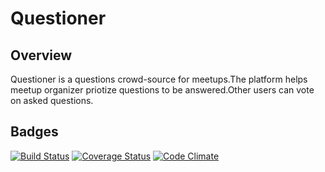 # Questioner

Overview
--------
Questioner is a questions crowd-source for meetups.The platform helps meetup organizer priotize questions to be answered.Other users can vote on asked questions.

Badges
------

[![Build Status](https://travis-ci.org/bencyn/Questioner.svg?branch=ch-integrate-travis-coverall-163048303)](https://travis-ci.org/bencyn/Questioner)  [![Coverage Status](https://coveralls.io/repos/github/bencyn/Questions/badge.svg?branch=ch-integrate-travis-coverall-163048303)](https://coveralls.io/github/bencyn/Questioner?branch=ch-integrate-travis-coverall-163048303)  [![Code Climate](https://codeclimate.com/github/codeclimate/codeclimate/badges/gpa.svg)](https://codeclimate.com/github/bencyn/Questioner)
